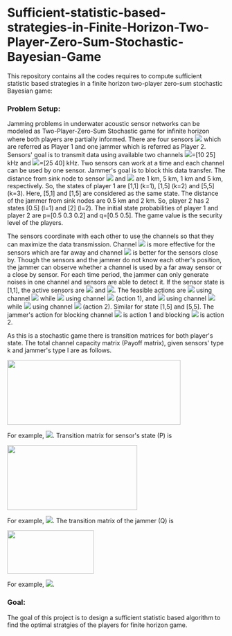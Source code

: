 # Sufficient-statistic-based-strategies-in-Finite-Horizon-Two-Player-Zero-Sum-Stochastic-Bayesian-Game
This repository contains all the codes requires to compute sufficient statistic based strategies in a finite horizon two-player zero-sum stochastic Bayesian game:
### Problem Setup:
Jamming problems in underwater acoustic sensor networks can be modeled as Two-Player-Zero-Sum Stochastic game for infinite horizon where both players are partially informed. There are four sensors <img src="https://render.githubusercontent.com/render/math?math=(s_1,s_2,s_3,s_4)"> which are referred as Player 1 and one jammer which is referred as Player 2. Sensors' goal is to transmit data using available two channels  <img src="https://render.githubusercontent.com/render/math?math=B_1">=[10 25] kHz and <img src="https://render.githubusercontent.com/render/math?math=B_2">=[25 40] kHz. Two sensors can work at a time and each channel can be used by one sensor. Jammer's goal is to block this data transfer. The distance from sink node to sensor <img src="https://render.githubusercontent.com/render/math?math=s_1,s_2,s_3"> and <img src="https://render.githubusercontent.com/render/math?math=s_4"> are 1 km, 5 km, 1 km and 5 km, respectively. So, the states of player 1 are [1,1] (k=1), [1,5] (k=2) and [5,5] (k=3). Here, [5,1] and [1,5] are considered as the same state. The distance of the jammer from sink nodes are 0.5 km and 2 km. So, player 2 has 2 states [0.5] (l=1) and [2] (l=2). The initial state probabilities of player 1 and player 2 are p=[0.5 0.3 0.2] and q=[0.5 0.5]. The game value is the security level of the players.

The sensors coordinate with each other to use the channels so that they can maximize the data transmission. Channel <img src="https://render.githubusercontent.com/render/math?math=B_1"> is more effective for the sensors which are far away and channel <img src="https://render.githubusercontent.com/render/math?math=B_2"> is better for the sensors close by. Though the sensors and the jammer do not know each other's position, the jammer can observe whether a channel is used by a far away sensor or a close by sensor. For each time period, the jammer can only generate noises in one channel and sensors are able to detect it. If the sensor state is [1,1], the active sensors are <img src="https://render.githubusercontent.com/render/math?math=s_1"> and <img src="https://render.githubusercontent.com/render/math?math=s_3">. The feasible actions are <img src="https://render.githubusercontent.com/render/math?math=s_1"> using channel <img src="https://render.githubusercontent.com/render/math?math=B_1"> while <img src="https://render.githubusercontent.com/render/math?math=s_3"> using channel <img src="https://render.githubusercontent.com/render/math?math=B_2"> (action 1), and <img src="https://render.githubusercontent.com/render/math?math=s_1"> using channel <img src="https://render.githubusercontent.com/render/math?math=B_2"> while <img src="https://render.githubusercontent.com/render/math?math=s_3"> using channel <img src="https://render.githubusercontent.com/render/math?math=B_1"> (action 2). Similar for state [1,5] and [5,5]. The jammer's action for blocking channel <img src="https://render.githubusercontent.com/render/math?math=B_1"> is action 1 and blocking <img src="https://render.githubusercontent.com/render/math?math=B_2"> is action 2. 

As this is a stochastic game there is transition matrices for both player's state. The total channel capacity matrix (Payoff matrix), given sensors' type k and jammer's type l are as follows. 

<img src="https://user-images.githubusercontent.com/62413691/114930449-01f73200-9e03-11eb-94a9-3ca6d8a90014.png" width="400" height="150">

For example, <img src="https://render.githubusercontent.com/render/math?math=G_{k_t=2, l_t=2}(a_t=1, b_t=1)=24.89">. Transition matrix for sensor's state (P) is

<img src="https://user-images.githubusercontent.com/62413691/114935727-877de080-9e09-11eb-9943-c68c8c4e2938.png" width="300" height="150">

For example, <img src="https://render.githubusercontent.com/render/math?math=P_{a=1,b=1}(k_{t-1}=2,k_t=2)=0.4">. The transition matrix of the jammer (Q) is

<img src="https://user-images.githubusercontent.com/62413691/114936045-ec393b00-9e09-11eb-8f57-352707afa88f.png" width="200" height="100">

For example, <img src="https://render.githubusercontent.com/render/math?math=Q_{a=1,b=1}(l_{t-1}=2,l_t=2)=0.5">.

### Goal:
The goal of this project is to design a sufficient statistic based algorithm to find the optimal stratgies of the players for finite horizon game.
